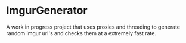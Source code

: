 # ImgurGenerator
A work in progress project that uses proxies and threading to generate random imgur url's and checks them at a extremely fast rate.
